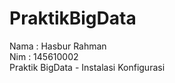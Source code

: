 # PraktikBigData
<p> Nama : Hasbur Rahman <br/> Nim : 145610002 <br/> Praktik BigData - Instalasi Konfigurasi 
